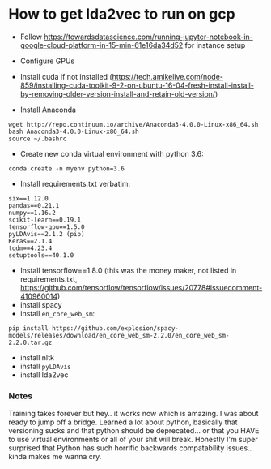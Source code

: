 # How to get lda2vec to run on gcp

- Follow https://towardsdatascience.com/running-jupyter-notebook-in-google-cloud-platform-in-15-min-61e16da34d52 for instance setup
- Configure GPUs
- Install cuda if not installed (https://tech.amikelive.com/node-859/installing-cuda-toolkit-9-2-on-ubuntu-16-04-fresh-install-install-by-removing-older-version-install-and-retain-old-version/)

- Install Anaconda
```
wget http://repo.continuum.io/archive/Anaconda3-4.0.0-Linux-x86_64.sh
bash Anaconda3-4.0.0-Linux-x86_64.sh
source ~/.bashrc
```

- Create new conda virtual environment with python 3.6:
```
conda create -n myenv python=3.6
```

- Install requirements.txt verbatim:
```
six==1.12.0
pandas==0.21.1
numpy==1.16.2
scikit-learn==0.19.1
tensorflow-gpu==1.5.0
pyLDAvis==2.1.2 (pip)
Keras==2.1.4
tqdm==4.23.4
setuptools==40.1.0
```

- Install tensorflow==1.8.0 (this was the money maker, not listed in requirements.txt, https://github.com/tensorflow/tensorflow/issues/20778#issuecomment-410960014)
- install spacy
- install `en_core_web_sm`:
```
pip install https://github.com/explosion/spacy-models/releases/download/en_core_web_sm-2.2.0/en_core_web_sm-2.2.0.tar.gz
```
- install nltk
- install `pyLDAvis`
- install lda2vec
### Notes

Training takes forever but hey.. it works now which is amazing. I was about ready to jump off a bridge. Learned a lot about python, basically that versioning sucks and that python should be deprecated... or that you HAVE to use virtual environments or all of your shit will break. Honestly I'm super surprised that Python has such horrific backwards compatability issues.. kinda makes me wanna cry.






